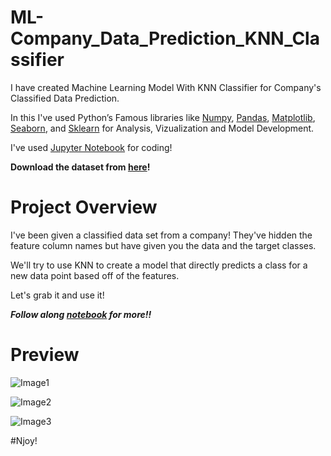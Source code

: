 # ML-Company_Data_Prediction_KNN_Classifier

I have created Machine Learning Model With KNN Classifier for Company's Classified Data Prediction.

In this I've used Python’s Famous libraries like [Numpy](), [Pandas](), [Matplotlib](), [Seaborn](), and [Sklearn]() for Analysis, Vizualization and Model Development.

I've used [Jupyter Notebook](https://jupyter.org/) for coding!

**Download the dataset from [here]()!**


# Project Overview

I've been given a classified data set from a company! They've hidden the feature column names but have given you the data and the target classes.

We'll try to use KNN to create a model that directly predicts a class for a new data point based off of the features.

Let's grab it and use it!

***Follow along [notebook]() for more!!***

# Preview

![Image1]()

![Image2]()

![Image3]()



#Njoy!
